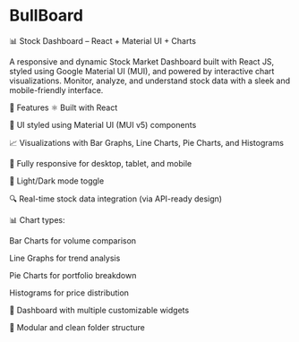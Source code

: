 ﻿# BullBoard

 📊 Stock Dashboard – React + Material UI + Charts
 
A responsive and dynamic Stock Market Dashboard built with React JS, styled using Google Material UI (MUI), and powered by interactive chart visualizations. Monitor, analyze, and understand stock data with a sleek and mobile-friendly interface.


🚀 Features
⚛️ Built with React 

🎨 UI styled using Material UI (MUI v5) components

📈 Visualizations with Bar Graphs, Line Charts, Pie Charts, and Histograms

📱 Fully responsive for desktop, tablet, and mobile

🌙 Light/Dark mode toggle

🔍 Real-time stock data integration (via API-ready design)

📊 Chart types:

Bar Charts for volume comparison

Line Graphs for trend analysis

Pie Charts for portfolio breakdown

Histograms for price distribution

🧭 Dashboard with multiple customizable widgets

📂 Modular and clean folder structure


